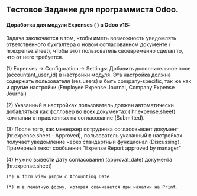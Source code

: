 ## Тестовое Задание для программиста Odoo.

#### Доработка для модуля Expenses (    ) в Odoo v16:

Задача заключается в том, чтобы иметь возможность уведомлять ответственного бухгалтера о новом согласованном документе (
hr.expense.sheet), чтобы этот пользователь своевременно сделал то, что от него требуется.

(1) Expenses -> Configuration -> Settings: Добавить дополнительное поле (accountant_user_id) в настройки модуля. Эта
настройка должна содержать пользователя (res.users) и быть company-specific, так же как и другие настройки (Employee
Expense Journal, Company Expense Journal)

(2) Указанный в настройках пользователь должен автоматически добавляться как фолловер во всех документах (
hr.expense.sheet) компании отправленных на согласование (Submitted).

(3) После того, как менеджер сотрудника согласовывает документ (hr.expense.sheet - Approved), пользователь указанный в
настройках получает уведомление через стандартный функционал (Discussing). Примерный текст сообщения "Expense Report
approved by manager"

(4) Нужно вывести дату согласования (approval_date) документа (hr.expense.sheet)

    (*) в form view рядом с Accounting Date 
    
    (*) и в печатную форму, которая скачивается при нажатии на Print.